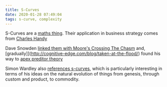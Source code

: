 ```yaml
---
title: S-Curves
date: 2020-01-28 07:49:04
tags: s-curve, complexity
---
```


S-Curves are a [maths thing](https://en.wikipedia.org/wiki/Logistic_function). Their application in business strategy comes from [Charles Handy](https://www.goodreads.com/book/show/894950.The_Empty_Raincoat)

Dave Snowden [linked them with Moore's Crossing The Chasm](http://cognitive-edge.com/blog/cycles-chasms-and-the-hype-curve/) and, [gradually]](http://cognitive-edge.com/blog/taken-at-the-flood/) found his way to [apex preditor theory](https://cognitive-edge.com/blog/it-never-troubles-the-wolf-how-many-the-sheep-may-be/)

Simon Wardley also [references s-curves](https://youtu.be/cel1vT0q1T8?t=2426), which is particularly interesting in terms of his ideas on the natural evolution of things from genesis, through custom and product, to commodity.
